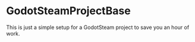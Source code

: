 # GodotSteamProjectBase
This is just a simple setup for a GodotSteam project to save you an hour of work.

